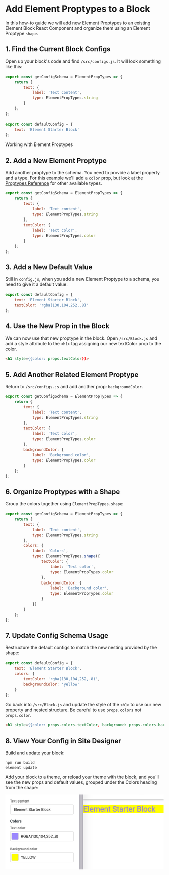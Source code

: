 # Add Element Proptypes to a Block

In this how-to guide we will add new Element Proptypes to an existing Element Block React Component and organize them using an Element Proptype `shape`.

## 1. Find the Current Block Configs

Open up your block's code and find `/src/configs.js`. It will look something like this:
```js
export const getConfigSchema = ElementPropTypes => {
    return {
        text: {
            label: 'Text content',
            type: ElementPropTypes.string
        }
    };
};

export const defaultConfig = {
    text: 'Element Starter Block'
};
```
Working with Element Proptypes
## 2. Add a New Element Proptype

Add another proptype to the schema. You need to provide a label property and a type. For this example we'll add a `color` prop, but look at the [Proptypes Reference](https://github.com/volusion/element-proptypes) for other available types.
```js
export const getConfigSchema = ElementPropTypes => {
    return {
        text: {
            label: 'Text content',
            type: ElementPropTypes.string
        },
        textColor: {
            label: 'Text color',
            type: ElementPropTypes.color
        }
    };
};
```

## 3. Add a New Default Value

Still in `config.js`, when you add a new Element Proptype to a schema, you need to give it a default value:
```js
export const defaultConfig = {
    text: 'Element Starter Block',
    textColor: 'rgba(130,104,252,.8)'
};
```

## 4. Use the New Prop in the Block

We can now use that new proptype in the block. Open `/src/Block.js` and add a style attribute to the `<h1>` tag assigning our new textColor prop to the color.
```html
<h1 style={{color: props.textColor}}>
```

## 5. Add Another Related Element Proptype

Return to `/src/configs.js` and add another prop: `backgroundColor`.
```js
export const getConfigSchema = ElementPropTypes => {
    return {
        text: {
            label: 'Text content',
            type: ElementPropTypes.string
        },
        textColor: {
            label: 'Text color',
            type: ElementPropTypes.color
        },
        backgroundColor: {
            label: 'Background color',
            type: ElementPropTypes.color
        }
    };
};
```

## 6. Organize Proptypes with a Shape

Group the colors together using `ElementPropTypes.shape`:
```js
export const getConfigSchema = ElementPropTypes => {
    return {
        text: {
            label: 'Text content',
            type: ElementPropTypes.string
        },
        colors: {
            label: 'Colors',
            type: ElementPropTypes.shape({
                textColor: {
                    label: 'Text color',
                    type: ElementPropTypes.color
                },
                backgroundColor: {
                    label: 'Background color',
                    type: ElementPropTypes.color
                }
            })
        }
    };
};
```

## 7. Update Config Schema Usage

Restructure the default configs to match the new nesting provided by the shape:
```js
export const defaultConfig = {
    text: 'Element Starter Block',
    colors: {
        textColor: 'rgba(130,104,252,.8)',
        backgroundColor: 'yellow'
    }
};
```
 
Go back into `/src/Block.js` and update the style of the `<h1>` to use our new property and nested structure. Be careful to use `props.colors` not `props.color`.

```html
<h1 style={{color: props.colors.textColor, background: props.colors.backgroundColor}}>
```

## 8. View Your Config in Site Designer

Build and update your block:
```shell
npm run build
element update
```
Add your block to a theme, or reload your theme with the block, and you'll see the new props and default values, grouped under the Colors heading from the shape:

![New Proptypes Colors Shape in Site Designer](newShapeInSiteDesigner.png)
